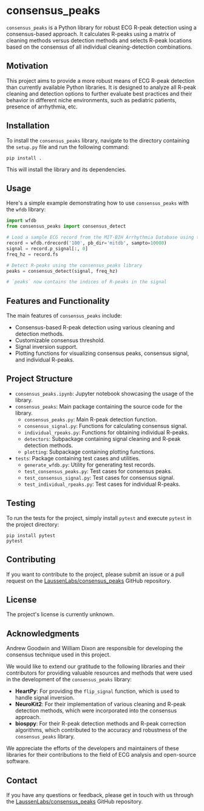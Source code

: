 # consensus_peaks

`consensus_peaks` is a Python library for robust ECG R-peak detection using a consensus-based approach. It calculates R-peaks using a matrix of cleaning methods versus detection methods and selects R-peak locations based on the consensus of all individual cleaning-detection combinations.

## Motivation

This project aims to provide a more robust means of ECG R-peak detection than currently available Python libraries. It is designed to analyze all R-peak cleaning and detection options to further evaluate best practices and their behavior in different niche environments, such as pediatric patients, presence of arrhythmia, etc.

## Installation

To install the `consensus_peaks` library, navigate to the directory containing the `setup.py` file and run the following command:

```
pip install .
```

This will install the library and its dependencies.

## Usage

Here's a simple example demonstrating how to use `consensus_peaks` with the `wfdb` library:

```python
import wfdb
from consensus_peaks import consensus_detect

# Load a sample ECG record from the MIT-BIH Arrhythmia Database using the wfdb library
record = wfdb.rdrecord('100', pb_dir='mitdb', sampto=10000)
signal = record.p_signal[:, 0]
freq_hz = record.fs

# Detect R-peaks using the consensus_peaks library
peaks = consensus_detect(signal, freq_hz)

# `peaks` now contains the indices of R-peaks in the signal
```

## Features and Functionality

The main features of `consensus_peaks` include:

- Consensus-based R-peak detection using various cleaning and detection methods.
- Customizable consensus threshold.
- Signal inversion support.
- Plotting functions for visualizing consensus peaks, consensus signal, and individual R-peaks.

## Project Structure

- `consensus_peaks.ipynb`: Jupyter notebook showcasing the usage of the library.
- `consensus_peaks`: Main package containing the source code for the library.
  - `consensus_peaks.py`: Main R-peak detection function.
  - `consensus_signal.py`: Functions for calculating consensus signal.
  - `individual_rpeaks.py`: Functions for obtaining individual R-peaks.
  - `detectors`: Subpackage containing signal cleaning and R-peak detection methods.
  - `plotting`: Subpackage containing plotting functions.
- `tests`: Package containing test cases and utilities.
  - `generate_wfdb.py`: Utility for generating test records.
  - `test_consensus_peaks.py`: Test cases for consensus peaks.
  - `test_consensus_signal.py`: Test cases for consensus signal.
  - `test_individual_rpeaks.py`: Test cases for individual R-peaks.

## Testing

To run the tests for the project, simply install `pytest` and execute `pytest` in the project directory:

```
pip install pytest
pytest
```

## Contributing

If you want to contribute to the project, please submit an issue or a pull request on the [LaussenLabs/consensus_peaks](https://github.com/LaussenLabs/consensus_peaks) GitHub repository.

## License

The project's license is currently unknown.

## Acknowledgments

Andrew Goodwin and William Dixon are responsible for developing the consensus technique used in this project.

We would like to extend our gratitude to the following libraries and their contributors for providing valuable resources and methods that were used in the development of the `consensus_peaks` library:

- **HeartPy**: For providing the `flip_signal` function, which is used to handle signal inversion.
- **NeuroKit2**: For their implementation of various cleaning and R-peak detection methods, which were incorporated into the consensus approach.
- **biosppy**: For their R-peak detection methods and R-peak correction algorithms, which contributed to the accuracy and robustness of the `consensus_peaks` library.

We appreciate the efforts of the developers and maintainers of these libraries for their contributions to the field of ECG analysis and open-source software.

## Contact

If you have any questions or feedback, please get in touch with us through the [LaussenLabs/consensus_peaks](https://github.com/LaussenLabs/consensus_peaks) GitHub repository.